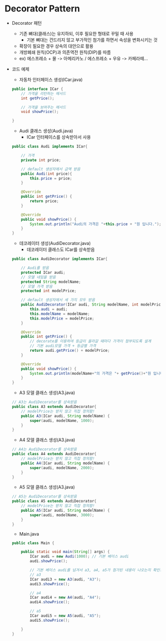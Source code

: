 # Decorator Pattern

- Decorator 패턴

    - 기존 뼈대(클래스)는 유지하되, 이후 필요한 형태로 꾸밀 때 사용
        - 기본 뼈대는 건드리지 않고 부가적인 첨가를 하면서 속성을 변화시키는 것
    - 확장이 필요한 경우 상속의 대안으로 활용
    - 개방폐쇄 원칙(OCP)과 의존역전 원칙(DIP)를 따름
    - ex) 에스프레소 + 물 -> 아메리카노 / 에스프레소 + 우유 -> 카페라떼...

- 코드 예제

    - 자동차 인터페이스 생성(ICar.java)
    ```java
    public interface ICar {
        // 가격을 리턴하는 메서드
        int getPrice();

        // 가격을 보여주는 메서드
        void showPrice();

    }
    ```

    - Audi 클래스 생성(Audi.java)
        - ICar 인터페이스를 상속받아서 사용
    ```java
    public class Audi implements ICar{

        // 가격
        private int price;

        // default 생성자에서 금액 받음
        public Audi(int price){
            this.price = price;
        }

        @Override
        public int getPrice() {
            return price;
        }

        @Override
        public void showPrice() {
            System.out.println("Audi의 가격은 "+this.price + "원 입니다.");
        }
    }
    ```

    - 데코레이터 생성(AudiDecorator.java)
        - 데코레이터 클래스도 ICar를 상속받음
    ```java
    public class AudiDecorator implements ICar{
    
        // Audi를 받음
        protected ICar audi;
        // 모델 네임을 받음
        protected String modelName;
        // 모델 가격 받음
        protected int modelPrice;

        // default 생성자에서 세 가지 모두 받음
        public AudiDecorator(ICar audi, String modelName, int modelPrice) {
            this.audi = audi;
            this.modelName = modelName;
            this.modelPrice = modelPrice;
        }

        @Override
        public int getPrice() {
            // decorate를 이용하여 등급이 올라갈 때마다 가격이 첨부되도록 설계
            // 기본 audi모델 가격 + 등급별 가격
            return audi.getPrice() + modelPrice;
        }

        @Override
        public void showPrice() {
            System.out.println(modelName+"의 가격은 "+ getPrice()+"원 입니다.");
        }
    }
    ```

    - A3 모델 클래스 생성(A3.java)
    ```java
    // A3는 AudiDecorator를 상속받음
    public class A3 extends AudiDecorator{
        // modelPrice는 받지 않고 직접 정의함!
        public A3(ICar audi, String modelName) {
            super(audi, modelName, 1000);
        }
    }
    ```

    - A4 모델 클래스 생성(A3.java)
    ```java
    // A4는 AudiDecorator를 상속받음
    public class A4 extends AudiDecorator{
        // modelPrice는 받지 않고 직접 정의함!
        public A4(ICar audi, String modelName) {
            super(audi, modelName, 2000);
        }
    }
    ```

    - A5 모델 클래스 생성(A3.java)
    ```java
    // A5는 AudiDecorator를 상속받음
    public class A5 extends AudiDecorator{
        // modelPrice는 받지 않고 직접 정의함!
        public A5(ICar audi, String modelName) {
            super(audi, modelName, 3000);
        }
    }
    ```

    - Main.java
    ```java
    public class Main {

        public static void main(String[] args) {
            ICar audi = new Audi(1000); // 기본 베이스 audi
            audi.showPrice();

            // 기본 베이스 audi를 넘겨서 a3, a4, a5가 첨가된 내용이 나오는지 확인!
            // a3
            ICar audi3 = new A3(audi, "A3");
            audi3.showPrice();

            // a4
            ICar audi4 = new A4(audi, "A4");
            audi4.showPrice();

            // a5
            ICar audi5 = new A5(audi, "A5");
            audi5.showPrice();

        }
    }
    ```